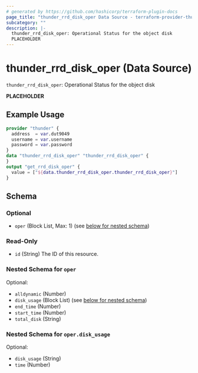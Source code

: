 ```yaml
---
# generated by https://github.com/hashicorp/terraform-plugin-docs
page_title: "thunder_rrd_disk_oper Data Source - terraform-provider-thunder"
subcategory: ""
description: |-
  thunder_rrd_disk_oper: Operational Status for the object disk
  PLACEHOLDER
---
```


# thunder_rrd_disk_oper (Data Source)

`thunder_rrd_disk_oper`: Operational Status for the object disk

__PLACEHOLDER__

## Example Usage

```terraform
provider "thunder" {
  address  = var.dut9049
  username = var.username
  password = var.password
}
data "thunder_rrd_disk_oper" "thunder_rrd_disk_oper" {
}
output "get_rrd_disk_oper" {
  value = ["${data.thunder_rrd_disk_oper.thunder_rrd_disk_oper}"]
}
```

<!-- schema generated by tfplugindocs -->
## Schema

### Optional

- `oper` (Block List, Max: 1) (see [below for nested schema](#nestedblock--oper))

### Read-Only

- `id` (String) The ID of this resource.

<a id="nestedblock--oper"></a>
### Nested Schema for `oper`

Optional:

- `alldynamic` (Number)
- `disk_usage` (Block List) (see [below for nested schema](#nestedblock--oper--disk_usage))
- `end_time` (Number)
- `start_time` (Number)
- `total_disk` (String)

<a id="nestedblock--oper--disk_usage"></a>
### Nested Schema for `oper.disk_usage`

Optional:

- `disk_usage` (String)
- `time` (Number)


